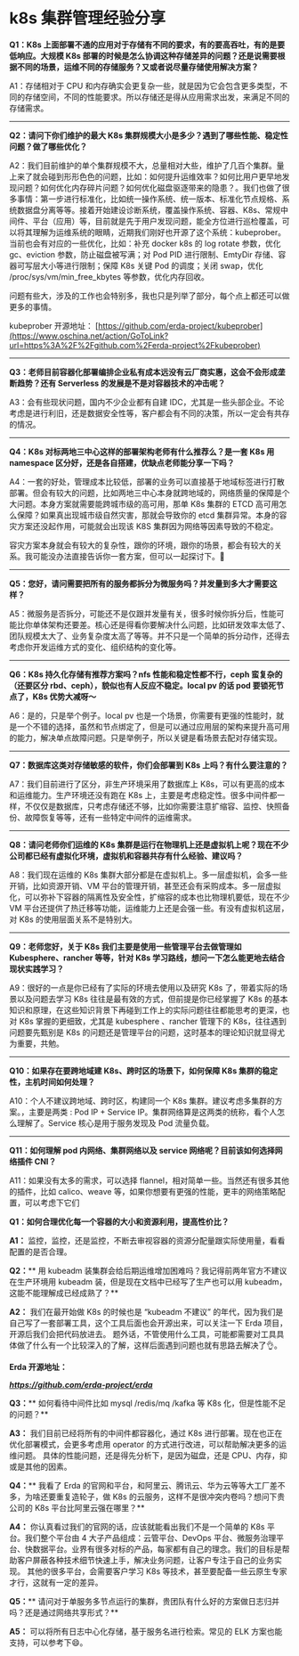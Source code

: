 # k8s 集群管理经验分享

**Q1：K8s 上面部署不通的应用对于存储有不同的要求，有的要高吞吐，有的是要低响应。大规模 K8s 部署的时候是怎么协调这种存储差异的问题？还是说需要根据不同的场景，运维不同的存储服务？又或者说尽量存储使用解决方案？**

A1：存储相对于 CPU 和内存确实会更复杂一些，就是因为它会包含更多类型，不同的存储空间，不同的性能要求。所以存储还是得从应用需求出发，来满足不同的存储需求。

------

**Q2：请问下你们维护的最大 K8s 集群规模大小是多少？遇到了哪些性能、稳定性问题？做了哪些优化？**

A2：我们目前维护的单个集群规模不大，总量相对大些，维护了几百个集群。量上来了就会碰到形形色色的问题，比如：如何提升运维效率？如何比用户更早地发现问题？如何优化内存碎片问题？如何优化磁盘驱逐带来的隐患？。我们也做了很多事情：第一步进行标准化，比如统一操作系统、统一版本、标准化节点规格、系统数据盘分离等等。接着开始建设诊断系统，覆盖操作系统、容器、K8s、常规中间件、平台（应用）等，目前就是先于用户发现问题，能全方位进行巡检覆盖，可以将其理解为运维系统的眼睛，近期我们刚好也开源了这个系统：kubeprober。当前也会有对应的一些优化，比如：补充 docker k8s 的 log rotate 参数，优化 gc、eviction 参数，防止磁盘被写满；对 Pod PID 进行限制、EmtyDir 存储、容器可写层大小等进行限制；保障 K8s 关键 Pod 的调度；关闭 swap，优化 /proc/sys/vm/min_free_kbytes 等参数，优化内存回收。

问题有些大，涉及的工作也会特别多，我也只是列举了部分，每个点上都还可以做更多的事情。

kubeprober 开源地址： [https://github.com/erda-project/kubeprober](https://www.oschina.net/action/GoToLink?url=https%3A%2F%2Fgithub.com%2Ferda-project%2Fkubeprober)

------

**Q3：老师目前容器化部署编排企业私有成本远没有云厂商实惠，这会不会形成垄断趋势？还有 Serverless 的发展是不是对容器技术的冲击呢？**

A3：会有些现状问题，国内不少企业都有自建 IDC，尤其是一些头部企业。不论考虑是进行利旧，还是数据安全性等，客户都会有不同的决策，所以一定会有共存的情况。

------

**Q4：K8s 对标两地三中心这样的部署架构老师有什么推荐么？是一套 K8s 用 namespace 区分好，还是各自搭建，优缺点老师能分享一下吗？**

A4：一套的好处，管理成本比较低，部署的业务可以直接基于地域标签进行打散部署。但会有较大的问题，比如两地三中心本身就跨地域的，网络质量的保障是个大问题。本身方案就需要能跨城市级的高可用，那单 K8s 集群的 ETCD 高可用怎么保障？如果真出现城市级自然灾害，那就会导致你的 etcd 集群异常。本身的容灾方案还没起作用，可能就会出现该 K8S 集群因为网络等因素导致的不稳定。

容灾方案本身就会有较大的复杂性，跟你的环境，跟你的场景，都会有较大的关系。我可能没办法直接告诉你一套方案，但可以一起探讨下。🤗

------

**Q5：您好，请问需要把所有的服务都拆分为微服务吗？并发量到多大才需要这样？**

A5：微服务是否拆分，可能还不是仅跟并发量有关，很多时候你拆分后，性能可能比你单体架构还要差。核心还是得看你要解决什么问题，比如研发效率太低了、团队规模太大了、业务复杂度太高了等等。并不只是一个简单的拆分动作，还得去考虑你开发运维方式的变化、组织结构的变化等。

------

**Q6：K8s 持久化存储有推荐方案吗？nfs 性能和稳定性都不行，ceph 蛮复杂的（还要区分 rbd、ceph），貌似也有人反应不稳定。local pv 的话 pod 要锁死节点了，K8s 优势大减呀～**

A6：是的，只是举个例子。local pv 也是一个场景，你需要有更强的性能时，就是一个不错的选择，虽然和节点绑定了，但是可以通过应用层的架构来提升高可用的能力，解决单点故障问题。只是举例子，所以关键是看场景去配对存储实现。

------

**Q7：数据库这类对存储敏感的软件，你们会部署到 K8s 上吗？有什么要注意的？**

A7：我们目前进行了区分，非生产环境采用了数据库上 K8s，可以有更高的成本和运维能力。生产环境还没有跑在 K8s 上，主要是考虑稳定性。很多中间件都一样，不仅仅是数据库，只考虑存储还不够，比如你需要注意扩缩容、监控、快照备份、故障恢复等等，还有一些特定中间件的运维需求。

------

**Q8：请问老师你们运维的 K8s 集群是运行在物理机上还是虚拟机上呢？现在不少公司都已经有虚拟化环境，虚拟机和容器共存有什么经验、建议吗？**

A8：我们现在运维的 K8s 集群大部分都是在虚拟机上。多一层虚拟机，会多一些开销，比如资源开销、VM 平台的管理开销，甚至还会有采购成本。多一层虚拟化，可以弥补下容器的隔离性及安全性，扩缩容的成本也比物理机要低，现在不少 VM 平台还提供了热迁移等功能，运维能力上还是会强一些。有没有虚拟机这层，对 K8s 的使用层面关系不是特别大。

------

**Q9：老师您好，关于 K8s 我们主要是使用一些管理平台去做管理如 Kubesphere、rancher 等等，针对 K8s 学习路线，想问一下怎么能更地去结合现状实践学习？**

A9：很好的一点是你已经有了实际的环境去使用以及研究 K8s 了，带着实际的场景以及问题去学习 K8s 往往是最有效的方式，但前提是你已经掌握了 K8s 的基本知识和原理，在这些知识背景下再碰到工作上的实际问题往往都能思考的更深，也对 K8s 掌握的更细致，尤其是 kubesphere 、rancher 管理下的 K8s，往往遇到问题要先甄别是 K8s 的问题还是管理平台的问题，这时基本的理论知识就显得尤为重要，共勉。

------

**Q10：如果存在要跨地域建 K8s、跨时区的场景下，如何保障 K8s 集群的稳定性，主机时间如何处理？**

A10：个人不建议跨地域、跨时区，构建同一个 K8s 集群。建议考虑多集群的方案。，主要是两类 : Pod IP + Service IP。集群网络算是这两类的统称，看个人怎么理解了。Service 核心是用于服务发现及 Pod 流量负载。

------

**Q11：如何理解 pod 内网络、集群网络以及 service 网络呢？目前该如何选择网络插件 CNI？**

A11：如果没有太多的需求，可以选择 flannel，相对简单一些。当然还有很多其他的插件，比如 calico、weave 等，如果你想要有更强的性能，更丰的网络策略配置，可以考虑下它们

**Q1：如何合理优化每一个容器的大小和资源利用，提高性价比？**

**A1：** 监控，监控，还是监控，不断去审视容器的资源分配量跟实际使用量，看看配置的是否合理。

**Q2：**** 用 kubeadm 装集群会给后期运维增加困难吗？我记得前两年官方不建议在生产环境用 kubeadm 装，但是现在文档中已经写了生产也可以用 kubeadm，这能不能理解成已经成熟了？**

**A2：** 我们在最开始做 K8s 的时候也是 “kubeadm 不建议” 的年代，因为我们是自己写了一套部署工具，这个工具后面也会开源出来，可以关注一下 Erda 项目， 开源后我们会把代码放进去。 题外话，不管使用什么工具，可能都需要对工具具体做了什么有一个比较深入的了解，这样后面遇到问题也就有思路去解决了👌。

**Erda 开源地址：**

***https://github.com/erda-project/erda***

**Q3：**** 如何看待中间件比如 mysql /redis/mq /kafka 等 K8s 化，但是性能不足的问题？**

**A3：** 我们目前已经将所有的中间件都容器化，通过 K8s 进行部署。现在也正在优化部署模式，会更多考虑用 operator 的方式进行改进，可以帮助解决更多的运维问题。 具体的性能问题，还是得先分析下，是因为磁盘，还是 CPU、内存，抑或是其他的因素。

**Q4：**** 我看了 Erda 的官网和平台，和阿里云、腾讯云、华为云等等大工厂差不多，为啥还要重复造轮子，做 K8s 的云服务，这样不是很冲突内卷吗？想问下贵公司的 K8s 平台比阿里云强在哪里？**

**A4：** 你认真看过我们的官网的话，应该就能看出我们不是一个简单的 K8s 平台。我们整个平台由 4 大子产品组成：云管平台、DevOps 平台、微服务治理平台、快数据平台。业界有很多对标的产品，每家都有自己的理念。我们的目标是帮助客户屏蔽各种技术细节快速上手，解决业务问题，让客户专注于自己的业务实现。 其他的很多平台，会需要客户学习 K8s 等技术，甚至要配备一些云原生专家才行，这就有一定的差异。

**Q5：**** 请问对于单服务多节点运行的集群，贵团队有什么好的方案做日志归并吗？还是通过网络共享形式？**

**A5：** 可以将所有日志中心化存储，基于服务名进行检索。常见的 ELK 方案也能支持，可以参考下😄。
